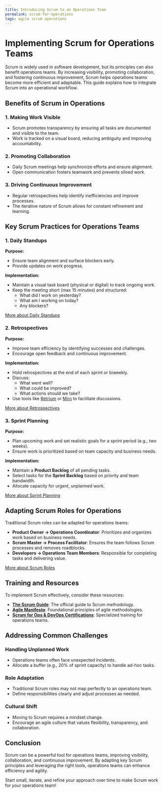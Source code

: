 ```yaml
---
title: Introducing Scrum to an Operations Team
permalink: scrum-for-operations
tags: agile scrum operations
---
```


# Implementing Scrum for Operations Teams

Scrum is widely used in software development, but its principles can also benefit operations teams. By increasing visibility, promoting collaboration, and fostering continuous improvement, Scrum helps operations teams become more efficient and adaptable. This guide explains how to integrate Scrum into an operational workflow.

## Benefits of Scrum in Operations

### 1. Making Work Visible
- Scrum promotes transparency by ensuring all tasks are documented and visible to the team.
- Work is tracked on a visual board, reducing ambiguity and improving accountability.

### 2. Promoting Collaboration
- Daily Scrum meetings help synchronize efforts and ensure alignment.
- Open communication fosters teamwork and prevents siloed work.

### 3. Driving Continuous Improvement
- Regular retrospectives help identify inefficiencies and improve processes.
- The iterative nature of Scrum allows for constant refinement and learning.

## Key Scrum Practices for Operations Teams

### 1. Daily Standups
**Purpose:**
- Ensure team alignment and surface blockers early.
- Provide updates on work progress.

**Implementation:**
- Maintain a visual task board (physical or digital) to track ongoing work.
- Keep the meeting short (max 15 minutes) and structured:
  - What did I work on yesterday?
  - What am I working on today?
  - Any blockers?

[More about Daily Standups](https://www.scrum.org/resources/what-is-a-daily-scrum)

### 2. Retrospectives
**Purpose:**
- Improve team efficiency by identifying successes and challenges.
- Encourage open feedback and continuous improvement.

**Implementation:**
- Hold retrospectives at the end of each sprint or biweekly.
- Discuss:
  - What went well?
  - What could be improved?
  - What actions should we take?
- Use tools like [Retrium](https://www.retrium.com/) or [Miro](https://miro.com/) to facilitate discussions.

[More about Retrospectives](https://www.scrum.org/resources/what-is-a-sprint-retrospective)

### 3. Sprint Planning
**Purpose:**
- Plan upcoming work and set realistic goals for a sprint period (e.g., two weeks).
- Ensure work is prioritized based on team capacity and business needs.

**Implementation:**
- Maintain a **Product Backlog** of all pending tasks.
- Select tasks for the **Sprint Backlog** based on priority and team bandwidth.
- Allocate capacity for urgent, unplanned work.

[More about Sprint Planning](https://www.scrum.org/resources/what-is-sprint-planning)

## Adapting Scrum Roles for Operations

Traditional Scrum roles can be adapted for operations teams:

- **Product Owner → Operations Coordinator**: Prioritizes and organizes work based on business needs.
- **Scrum Master → Process Facilitator**: Ensures the team follows Scrum processes and removes roadblocks.
- **Developers → Operations Team Members**: Responsible for completing tasks and delivering value.

[More about Scrum Roles](https://www.scrumalliance.org/about-scrum/team-roles)

## Training and Resources
To implement Scrum effectively, consider these resources:

- **[The Scrum Guide](https://scrumguides.org/)**: The official guide to Scrum methodology.
- **[Agile Manifesto](https://agilemanifesto.org/)**: Foundational principles of agile methodologies.
- **[Scrum for Ops & DevOps Certifications](https://www.scrumstudy.com/certification/scrum-for-ops-and-devops-fundamentals-certified?utm_source=chatgpt.com)**: Specialized training for operations teams.

## Addressing Common Challenges

### Handling Unplanned Work
- Operations teams often face unexpected incidents.
- Allocate a buffer (e.g., 20% of sprint capacity) to handle ad-hoc tasks.

### Role Adaptation
- Traditional Scrum roles may not map perfectly to an operations team.
- Define responsibilities clearly and adjust processes as needed.

### Cultural Shift
- Moving to Scrum requires a mindset change.
- Encourage an agile culture that values flexibility, transparency, and collaboration.

## Conclusion
Scrum can be a powerful tool for operations teams, improving visibility, collaboration, and continuous improvement. By adapting key Scrum principles and leveraging the right tools, operations teams can enhance efficiency and agility.

Start small, iterate, and refine your approach over time to make Scrum work for your operations team!